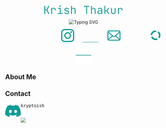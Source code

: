 <p align="center">
  <a href="https://www.github.com/kryptoish"><img src="./assets/name.svg" alt="Krish Thakur" width="50%"/></a>
</p>

<p align="center">
  <img src="https://readme-typing-svg.demolab.com?font=Fira+Code&duration=4000&pause=1000&color=109B96&center=true&vCenter=true&random=true&width=524&lines=Computer+Engineering+%40+UBC;Firmware+Dev+%40+UBC+Formula+E;SWE+Intern+%40+Qualcomm" alt="Typing SVG" />
</p>

<p align="center">
  &#8287;&#8287;&#8287;&#8287;&#8287;&#8287;&#8287;&#8287;&#8287;&#8287;&#8287;&#8287;&#8287;&#8287;&#8287;&#8287;&#8287;&#8287;&#8287;&#8287;&#8287;
  <a href="https://www.instagram.com/krish.t.h/"><img width="42px" alt="Instagram" title="Instagram" src="./assets/instagram.svg"/></a>
  &#8287;&#8287;&#8287;&#8287;&#8287;
  <a href="https://www.linkedin.com/in/krish-thakur7/"><img width="52px" alt="LinkedIn" title="LinkedIn" src="./assets/linkedin.svg"></a>
  &#8287;&#8287;&#8287;&#8287;&#8287;
  <a href="mailto:kthaku02@student.ubc.ca"><img width="42px" alt="Mail" title="Email Me" src="./assets/email.svg"/></a>
  <img align="right" src="./assets/cooperate.svg" width="40px">
</p>

<p align="center">
  <img width="10%" src="./assets/line.svg"/>
</p>

## About Me


## Contact

<img align="left" src="./assets/discord.svg" width="50px" /> <pre>kryptoish</pre>

<br />
<img width="64px" src="https://komarev.com/ghpvc/?username=kryptoish&label=Views&style=for-the-badge&color=C41230" />

<!--
**kryptoish/kryptoish** is a ✨ _special_ ✨ repository because its `README.md` (this file) appears on your GitHub profile.

Here are some ideas to get you started:

- 🔭 I’m currently working on ...
- 🌱 I’m currently learning ...
- 👯 I’m looking to collaborate on ...
- 🤔 I’m looking for help with ...
- 💬 Ask me about ...
- 📫 How to reach me: ...
- 😄 Pronouns: ...
- ⚡ Fun fact: ...
-->
